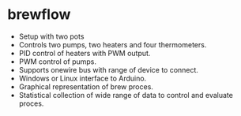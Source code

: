 # brewflow

- Setup with two pots
- Controls two pumps, two heaters and four thermometers.  
- PID control of heaters with PWM output.  
- PWM control of pumps.  
- Supports onewire bus with range of device to connect.  
- Windows or Linux interface to Arduino.
- Graphical representation of brew proces.
- Statistical collection of wide range of data to control and evaluate proces.
